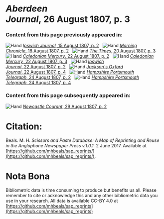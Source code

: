 # *Aberdeen Journal*, 26 August 1807, p. 3  
  
### Content from this page previously appeared in:  
![Hand](http://scissorsandpaste.net/wp-content/uploads/2017/06/smallhandpointer.png) [*Ipswich Journal*, 15 August 1807, p. 2](https://mhbeals.github.io/sap_html/Ipswich-Journal/Ipswich-Journal-15-August-1807-p-2)  
![Hand](http://scissorsandpaste.net/wp-content/uploads/2017/06/smallhandpointer.png) [*Morning Chronicle*, 18 August 1807, p. 2](https://mhbeals.github.io/sap_html/Morning-Chronicle/Morning-Chronicle-18-August-1807-p-2)  
![Hand](http://scissorsandpaste.net/wp-content/uploads/2017/06/smallhandpointer.png) [*The Times*, 20 August 1807, p. 3](https://mhbeals.github.io/sap_html/The-Times/The-Times-20-August-1807-p-3)  
![Hand](http://scissorsandpaste.net/wp-content/uploads/2017/06/smallhandpointer.png) [*Caledonian Mercury*, 22 August 1807, p. 2](https://mhbeals.github.io/sap_html/Caledonian-Mercury/Caledonian-Mercury-22-August-1807-p-2)  
![Hand](http://scissorsandpaste.net/wp-content/uploads/2017/06/smallhandpointer.png) [*Caledonian Mercury*, 22 August 1807, p. 3](https://mhbeals.github.io/sap_html/Caledonian-Mercury/Caledonian-Mercury-22-August-1807-p-3)  
![Hand](http://scissorsandpaste.net/wp-content/uploads/2017/06/smallhandpointer.png) [*Ipswich Journal*, 22 August 1807, p. 2](https://mhbeals.github.io/sap_html/Ipswich-Journal/Ipswich-Journal-22-August-1807-p-2)  
![Hand](http://scissorsandpaste.net/wp-content/uploads/2017/06/smallhandpointer.png) [*Jackson's Oxford Journal*, 22 August 1807, p. 4](https://mhbeals.github.io/sap_html/Jackson's-Oxford-Journal/Jackson's-Oxford-Journal-22-August-1807-p-4)  
![Hand](http://scissorsandpaste.net/wp-content/uploads/2017/06/smallhandpointer.png) [*Hampshire Portsmouth Telegraph*, 24 August 1807, p. 2](https://mhbeals.github.io/sap_html/Hampshire-Portsmouth-Telegraph/Hampshire-Portsmouth-Telegraph-24-August-1807-p-2)  
![Hand](http://scissorsandpaste.net/wp-content/uploads/2017/06/smallhandpointer.png) [*Hampshire Portsmouth Telegraph*, 24 August 1807, p. 4](https://mhbeals.github.io/sap_html/Hampshire-Portsmouth-Telegraph/Hampshire-Portsmouth-Telegraph-24-August-1807-p-4)  
  
### Content from this page subsequently appeared in:  
![Hand](http://scissorsandpaste.net/wp-content/uploads/2017/06/smallhandpointer.png) [*Newcastle Courant*, 29 August 1807, p. 2](https://mhbeals.github.io/sap_html/Newcastle-Courant/Newcastle-Courant-29-August-1807-p-2)  


# Citation: 

Beals. M. H. *Scissors and Paste Database: A Map of Reprinting and Reuse in the Anglophone Newspaper Press v.1.0.1.* 2 June 2017. Available at [https://github.com/mhbeals/sap_reprints/](https://github.com/mhbeals/sap_reprints/). 

# Nota Bona

Bibliometric data is time consuming to produce but benefits us all. Please remember to cite or acknowledge this and any other bibliometric data you use in your research. All data is available CC-BY 4.0 at [https://github.com/mhbeals/sap_reprints](https://github.com/mhbeals/sap_reprints)